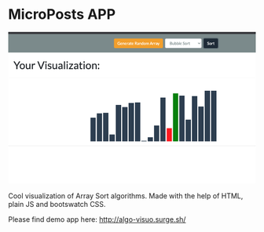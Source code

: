 # MicroPosts APP

![](images/screen.png)

Cool visualization of Array Sort algorithms. Made with the help of HTML, plain JS and bootswatch CSS.

Please find demo app here: http://algo-visuo.surge.sh/
